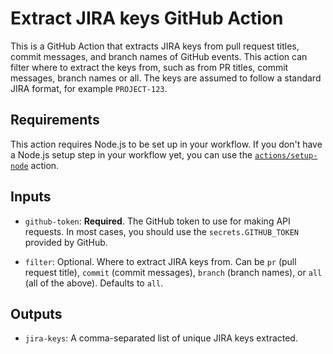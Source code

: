 # Extract JIRA keys GitHub Action

This is a GitHub Action that extracts JIRA keys from pull request titles, commit messages, and branch names of GitHub events. This action can filter where to extract the keys from, such as from PR titles, commit messages, branch names or all. The keys are assumed to follow a standard JIRA format, for example `PROJECT-123`.

## Requirements

This action requires Node.js to be set up in your workflow. If you don't have a Node.js setup step in your workflow yet, you can use the [`actions/setup-node`](https://github.com/actions/setup-node) action.

## Inputs

- `github-token`: **Required**. The GitHub token to use for making API requests. In most cases, you should use the `secrets.GITHUB_TOKEN` provided by GitHub.

- `filter`: Optional. Where to extract JIRA keys from. Can be `pr` (pull request title), `commit` (commit messages), `branch` (branch names), or `all` (all of the above). Defaults to `all`.

## Outputs

- `jira-keys`: A comma-separated list of unique JIRA keys extracted.